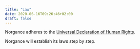 ```yaml
---
title: "Law"
date: 2020-06-16T09:26:46+02:00
draft: false
---
```


Norgance adheres to the [Universal Declaration of Human Rights](https://en.wikisource.org/wiki/Universal_Declaration_of_Human_Rights).

Norgance will establish its laws step by step.